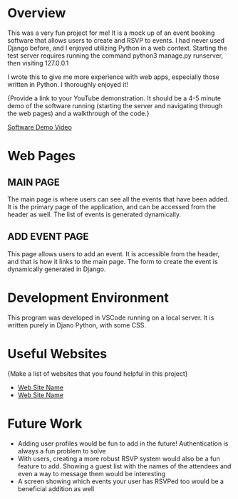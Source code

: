 # Overview
This was a very fun project for me! It is a mock up of an event booking software that allows users to create and RSVP to events. I had never used Django before, and I enjoyed utilizing Python in a web context. Starting the test server requires running the command python3 manage.py runserver, then visiting 127.0.0.1

I wrote this to give me more experience with web apps, especially those written in Python. I thoroughly enjoyed it!

{Provide a link to your YouTube demonstration.  It should be a 4-5 minute demo of the software running (starting the server and navigating through the web pages) and a walkthrough of the code.}

[Software Demo Video](http://youtube.link.goes.here)

# Web Pages
## MAIN PAGE
The main page is where users can see all the events that have been added. It is the primary page of the application, and can be accessed from the header as well. The list of events is generated dynamically.

## ADD EVENT PAGE
This page allows users to add an event. It is accessible from the header, and that is how it links to the main page. The form to create the event is dynamically generated in Django.

# Development Environment
This program was developed in VSCode running on a local server. It is written purely in Djano Python, with some CSS.

# Useful Websites

{Make a list of websites that you found helpful in this project}
* [Web Site Name](http://url.link.goes.here)
* [Web Site Name](http://url.link.goes.here)

# Future Work

* Adding user profiles would be fun to add in the future! Authentication is always a fun problem to solve
* With users, creating a more robust RSVP system would also be a fun feature to add. Showing a guest list  with the names of the attendees and even a way to message them would be interesting
* A screen showing which events your user has RSVPed too would be a beneficial addition as well